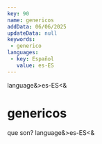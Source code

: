 ```yaml
---
key: 90
name: genericos
addData: 06/06/2025
updateData: null
keywords: 
 - generico
languages:
 - key: Español
   value: es-ES
---
```

language&>es-ES<&
# genericos
que son?
language&>es-ES<&